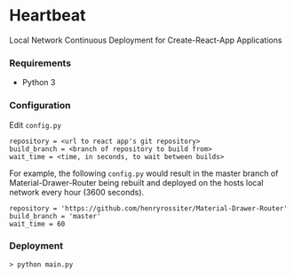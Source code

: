 # Heartbeat
Local Network Continuous Deployment for Create-React-App Applications

### Requirements

- Python 3

### Configuration

Edit ```config.py```

```
repository = <url to react app's git repository>
build_branch = <branch of repository to build from>
wait_time = <time, in seconds, to wait between builds>
```

For example, the following ```config.py``` would result in the master branch of Material-Drawer-Router being rebuilt and deployed on the hosts local network every hour (3600 seconds).
```
repository = 'https://github.com/henryrossiter/Material-Drawer-Router'
build_branch = 'master'
wait_time = 60
```

### Deployment

```
> python main.py
```
